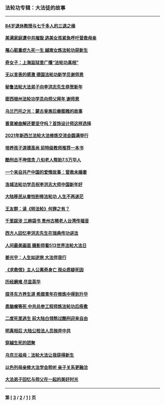 ### 法轮功专辑：大法徒的故事
---
#### [84岁退休教授与七千多人的三退之缘](../../pages/nf1147481/n13796650.md?10210430) 
#### [美满家庭遭中共摧毁 逃美女孩紧急呼吁营救母亲](../../pages/nf1147481/n13792859.md?10210430) 
#### [罹心脏重症九死一生 越南女炼法轮功获新生](../../pages/nf1147481/n13732766.md?10210430) 
#### [奇女子：上海监狱里广播“法轮功真相”](../../pages/nf1147481/n13726443.md?10210430) 
#### [无以言表的感激 德国法轮功新学员谢师恩](../../pages/nf1147481/n13543790.md?10210430) 
#### [秘鲁法轮大法弟子向李洪志先生恭贺新年](../../pages/nf1147481/n13540182.md?10210430) 
#### [密西根州法轮功学员向师父拜年 谢师恩](../../pages/nf1147481/n13538183.md?10210430) 
#### [乌兰巴托之光：蒙古皇族后裔图雅的故事](../../pages/nf1147481/n13155759.md?10210430) 
#### [善意被曲解还要坚守吗？首饰设计师这样选择](../../pages/nf1147481/n13077575.md?10210430) 
#### [2021年新西兰法轮大法修炼交流会圆满举行](../../pages/nf1147481/n13033149.md?10210430) 
#### [培养孩子道德高尚 前特级教师推荐一本书](../../pages/nf1147481/n12938640.md?10210430) 
#### [酷刑击不垮信念 八旬老人帮助7.5万华人](../../pages/nf1147481/n12880712.md?10210430) 
#### [一个来自共产中国的爱情故事：营救未婚妻](../../pages/nf1147481/n12778386.md?10210430) 
#### [洛城法轮功学员祝李洪志大师中国新年好](../../pages/nf1147481/n12724685.md?10210430) 
#### [大陆移民从害怕到修法轮功 人生不再迷茫](../../pages/nf1147481/n12414325.md?10210430) 
#### [王友群：读《转法轮》何罪之有？](../../pages/nf1147481/n12408647.md?10210430) 
#### [千里跋涉 三麻袋书 贵州古稀老人台湾传福音](../../pages/nf1147481/n12198750.md?10210430) 
#### [西方人回忆李洪志先生在瑞典传功讲法](../../pages/nf1147481/n12099607.md?10210430) 
#### [人间最美画面 摄影师看513世界法轮大法日](../../pages/nf1147481/n12094118.md?10210430) 
#### [姜光宇：人生如逆旅 大法伴我行](../../pages/nf1147481/n12088664.md?10210430) 
#### [《求救信》主人公离奇身亡 观众质疑死因](../../pages/nf1147481/n11845215.md?10210430) 
#### [历经磨难 尽显英华](../../pages/nf1147481/n11723297.md?10210430) 
#### [探寻东方养生道 希腊青年在修炼中得到升华](../../pages/nf1147481/n11494502.md?10210430) 
#### [患脑瘤等死 中共总参工程师炼法轮功后痊愈](../../pages/nf1147481/n11466682.md?10210430) 
#### [二度死里逃生 前大陆白领熬过酷刑迎来自由](../../pages/nf1147481/n11368594.md?10210430) 
#### [明真相后 大陆公检法人员抛弃中共](../../pages/nf1147481/n11358618.md?10210430) 
#### [穿越生死的团聚](../../pages/nf1147481/n11258922.md?10210430) 
#### [乌克兰祖母：法轮大法让我获得新生](../../pages/nf1147481/n11269457.md?10210430) 
#### [以色列母亲修大法学会聆听 亲子关系更融洽](../../pages/nf1147481/n11268195.md?10210430) 
#### [大法弟子回忆与师父在一起的美好时光](../../pages/nf1147481/n11267759.md?10210430) 

---
#### 第 [ [3](./3.md?10210430) / [2](./2.md?10210430) / [1](./1.md?10210430) ] 页
